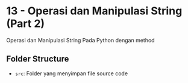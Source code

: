 # 13 - Operasi dan Manipulasi String (Part 2)

Operasi dan Manipulasi String Pada Python dengan method

## Folder Structure

- `src`: Folder yang menyimpan file source code